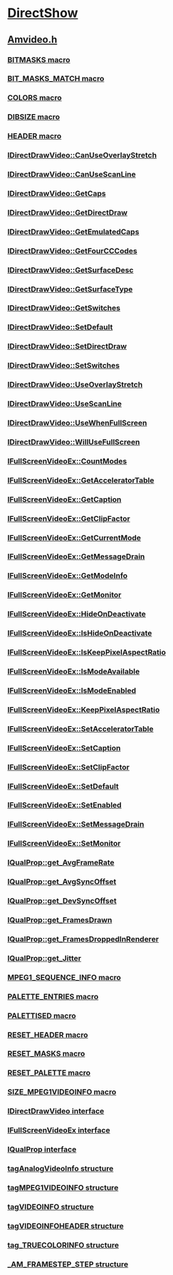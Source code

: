 # [DirectShow](../_dshow/index.md)
## [Amvideo.h](index.md)
### [BITMASKS macro](../amvideo/nf-amvideo-bitmasks.md)
### [BIT_MASKS_MATCH macro](../amvideo/nf-amvideo-bit_masks_match.md)
### [COLORS macro](../amvideo/nf-amvideo-colors.md)
### [DIBSIZE macro](../amvideo/nf-amvideo-dibsize.md)
### [HEADER macro](../amvideo/nf-amvideo-header.md)
### [IDirectDrawVideo::CanUseOverlayStretch](../amvideo/nf-amvideo-idirectdrawvideo-canuseoverlaystretch.md)
### [IDirectDrawVideo::CanUseScanLine](../amvideo/nf-amvideo-idirectdrawvideo-canusescanline.md)
### [IDirectDrawVideo::GetCaps](../amvideo/nf-amvideo-idirectdrawvideo-getcaps.md)
### [IDirectDrawVideo::GetDirectDraw](../amvideo/nf-amvideo-idirectdrawvideo-getdirectdraw.md)
### [IDirectDrawVideo::GetEmulatedCaps](../amvideo/nf-amvideo-idirectdrawvideo-getemulatedcaps.md)
### [IDirectDrawVideo::GetFourCCCodes](../amvideo/nf-amvideo-idirectdrawvideo-getfourcccodes.md)
### [IDirectDrawVideo::GetSurfaceDesc](../amvideo/nf-amvideo-idirectdrawvideo-getsurfacedesc.md)
### [IDirectDrawVideo::GetSurfaceType](../amvideo/nf-amvideo-idirectdrawvideo-getsurfacetype.md)
### [IDirectDrawVideo::GetSwitches](../amvideo/nf-amvideo-idirectdrawvideo-getswitches.md)
### [IDirectDrawVideo::SetDefault](../amvideo/nf-amvideo-idirectdrawvideo-setdefault.md)
### [IDirectDrawVideo::SetDirectDraw](../amvideo/nf-amvideo-idirectdrawvideo-setdirectdraw.md)
### [IDirectDrawVideo::SetSwitches](../amvideo/nf-amvideo-idirectdrawvideo-setswitches.md)
### [IDirectDrawVideo::UseOverlayStretch](../amvideo/nf-amvideo-idirectdrawvideo-useoverlaystretch.md)
### [IDirectDrawVideo::UseScanLine](../amvideo/nf-amvideo-idirectdrawvideo-usescanline.md)
### [IDirectDrawVideo::UseWhenFullScreen](../amvideo/nf-amvideo-idirectdrawvideo-usewhenfullscreen.md)
### [IDirectDrawVideo::WillUseFullScreen](../amvideo/nf-amvideo-idirectdrawvideo-willusefullscreen.md)
### [IFullScreenVideoEx::CountModes](../amvideo/nf-amvideo-ifullscreenvideoex-countmodes.md)
### [IFullScreenVideoEx::GetAcceleratorTable](../amvideo/nf-amvideo-ifullscreenvideoex-getacceleratortable.md)
### [IFullScreenVideoEx::GetCaption](../amvideo/nf-amvideo-ifullscreenvideoex-getcaption.md)
### [IFullScreenVideoEx::GetClipFactor](../amvideo/nf-amvideo-ifullscreenvideoex-getclipfactor.md)
### [IFullScreenVideoEx::GetCurrentMode](../amvideo/nf-amvideo-ifullscreenvideoex-getcurrentmode.md)
### [IFullScreenVideoEx::GetMessageDrain](../amvideo/nf-amvideo-ifullscreenvideoex-getmessagedrain.md)
### [IFullScreenVideoEx::GetModeInfo](../amvideo/nf-amvideo-ifullscreenvideoex-getmodeinfo.md)
### [IFullScreenVideoEx::GetMonitor](../amvideo/nf-amvideo-ifullscreenvideoex-getmonitor.md)
### [IFullScreenVideoEx::HideOnDeactivate](../amvideo/nf-amvideo-ifullscreenvideoex-hideondeactivate.md)
### [IFullScreenVideoEx::IsHideOnDeactivate](../amvideo/nf-amvideo-ifullscreenvideoex-ishideondeactivate.md)
### [IFullScreenVideoEx::IsKeepPixelAspectRatio](../amvideo/nf-amvideo-ifullscreenvideoex-iskeeppixelaspectratio.md)
### [IFullScreenVideoEx::IsModeAvailable](../amvideo/nf-amvideo-ifullscreenvideoex-ismodeavailable.md)
### [IFullScreenVideoEx::IsModeEnabled](../amvideo/nf-amvideo-ifullscreenvideoex-ismodeenabled.md)
### [IFullScreenVideoEx::KeepPixelAspectRatio](../amvideo/nf-amvideo-ifullscreenvideoex-keeppixelaspectratio.md)
### [IFullScreenVideoEx::SetAcceleratorTable](../amvideo/nf-amvideo-ifullscreenvideoex-setacceleratortable.md)
### [IFullScreenVideoEx::SetCaption](../amvideo/nf-amvideo-ifullscreenvideoex-setcaption.md)
### [IFullScreenVideoEx::SetClipFactor](../amvideo/nf-amvideo-ifullscreenvideoex-setclipfactor.md)
### [IFullScreenVideoEx::SetDefault](../amvideo/nf-amvideo-ifullscreenvideoex-setdefault.md)
### [IFullScreenVideoEx::SetEnabled](../amvideo/nf-amvideo-ifullscreenvideoex-setenabled.md)
### [IFullScreenVideoEx::SetMessageDrain](../amvideo/nf-amvideo-ifullscreenvideoex-setmessagedrain.md)
### [IFullScreenVideoEx::SetMonitor](../amvideo/nf-amvideo-ifullscreenvideoex-setmonitor.md)
### [IQualProp::get_AvgFrameRate](../amvideo/nf-amvideo-iqualprop-get_avgframerate.md)
### [IQualProp::get_AvgSyncOffset](../amvideo/nf-amvideo-iqualprop-get_avgsyncoffset.md)
### [IQualProp::get_DevSyncOffset](../amvideo/nf-amvideo-iqualprop-get_devsyncoffset.md)
### [IQualProp::get_FramesDrawn](../amvideo/nf-amvideo-iqualprop-get_framesdrawn.md)
### [IQualProp::get_FramesDroppedInRenderer](../amvideo/nf-amvideo-iqualprop-get_framesdroppedinrenderer.md)
### [IQualProp::get_Jitter](../amvideo/nf-amvideo-iqualprop-get_jitter.md)
### [MPEG1_SEQUENCE_INFO macro](../amvideo/nf-amvideo-mpeg1_sequence_info.md)
### [PALETTE_ENTRIES macro](../amvideo/nf-amvideo-palette_entries.md)
### [PALETTISED macro](../amvideo/nf-amvideo-palettised.md)
### [RESET_HEADER macro](../amvideo/nf-amvideo-reset_header.md)
### [RESET_MASKS macro](../amvideo/nf-amvideo-reset_masks.md)
### [RESET_PALETTE macro](../amvideo/nf-amvideo-reset_palette.md)
### [SIZE_MPEG1VIDEOINFO macro](../amvideo/nf-amvideo-size_mpeg1videoinfo.md)
### [IDirectDrawVideo interface](../amvideo/nn-amvideo-idirectdrawvideo.md)
### [IFullScreenVideoEx interface](../amvideo/nn-amvideo-ifullscreenvideoex.md)
### [IQualProp interface](../amvideo/nn-amvideo-iqualprop.md)
### [tagAnalogVideoInfo structure](../amvideo/ns-amvideo-taganalogvideoinfo.md)
### [tagMPEG1VIDEOINFO structure](../amvideo/ns-amvideo-tagmpeg1videoinfo.md)
### [tagVIDEOINFO structure](../amvideo/ns-amvideo-tagvideoinfo.md)
### [tagVIDEOINFOHEADER structure](../amvideo/ns-amvideo-tagvideoinfoheader.md)
### [tag_TRUECOLORINFO structure](../amvideo/ns-amvideo-tag_truecolorinfo.md)
### [_AM_FRAMESTEP_STEP structure](../amvideo/ns-amvideo-_am_framestep_step.md)
